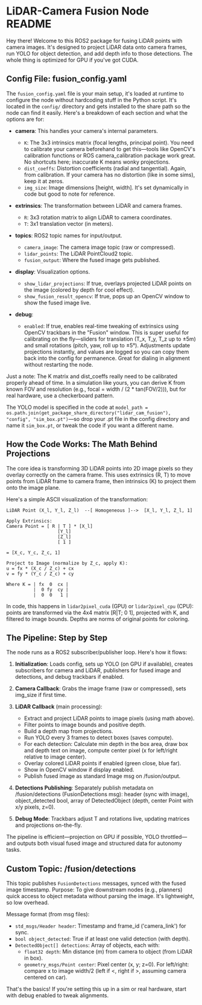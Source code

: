 # LiDAR-Camera Fusion Node README

Hey there! Welcome to this ROS2 package for fusing LiDAR points with camera images. It's designed to project LiDAR data onto camera frames, run YOLO for object detection, and add depth info to those detections. The whole thing is optimized for GPU if you've got CUDA.
## Config File: fusion_config.yaml

The `fusion_config.yaml` file is your main setup, it's loaded at runtime to configure the node without hardcoding stuff in the Python script. It's located in the `config/` directory and gets installed to the share path so the node can find it easily. Here's a breakdown of each section and what the options are for:

- **camera**: This handles your camera's internal parameters.
  - `K`: The 3x3 intrinsics matrix (focal lengths, principal point). You need to calibrate your camera beforehand to get this—tools like OpenCV's calibration functions or ROS camera_calibration package work great. No shortcuts here; inaccurate K means wonky projections.
  - `dist_coeffs`: Distortion coefficients (radial and tangential). Again, from calibration. If your camera has no distortion (like in some sims), keep it at zeros.
  - `img_size`: Image dimensions [height, width]. It's set dynamically in code but good to note for reference.

- **extrinsics**: The transformation between LiDAR and camera frames.
  - `R`: 3x3 rotation matrix to align LiDAR to camera coordinates.
  - `T`: 3x1 translation vector (in meters).

- **topics**: ROS2 topic names for input/output.
  - `camera_image`: The camera image topic (raw or compressed).
  - `lidar_points`: The LiDAR PointCloud2 topic.
  - `fusion_output`: Where the fused image gets published.

- **display**: Visualization options.
  - `show_lidar_projections`: If true, overlays projected LiDAR points on the image (colored by depth for cool effect).
  - `show_fusion_result_opencv`: If true, pops up an OpenCV window to show the fused image live.

- **debug**: 
  - `enabled`: If true, enables real-time tweaking of extrinsics using OpenCV trackbars in the "Fusion" window. This is super useful for calibrating on the fly—sliders for translation (T_x, T_y, T_z up to ±5m) and small rotations (pitch, yaw, roll up to ±5°). Adjustments update projections instantly, and values are logged so you can copy them back into the config for permanence. Great for dialing in alignment without restarting the node.

Just a note: The K matrix and dist_coeffs really need to be calibrated properly ahead of time. In a simulation like yours, you can derive K from known FOV and resolution (e.g., focal = width / (2 * tan(FOV/2))), but for real hardware, use a checkerboard pattern.

The YOLO model is specified in the code at `model_path = os.path.join(get_package_share_directory("lidar_cam_fusion"), "config", "sim_box.pt")`—so drop your .pt file in the config directory and name it `sim_box.pt`, or tweak the code if you want a different name.

## How the Code Works: The Math Behind Projections

The core idea is transforming 3D LiDAR points into 2D image pixels so they overlay correctly on the camera frame. This uses extrinsics (R, T) to move points from LiDAR frame to camera frame, then intrinsics (K) to project them onto the image plane.

Here's a simple ASCII visualization of the transformation:

```
LiDAR Point (X_l, Y_l, Z_l)  --[ Homogeneous ]-->  [X_l, Y_l, Z_l, 1]

Apply Extrinsics:
Camera Point = [ R | T ] * [X_l]
                   [Y_l]
                   [Z_l]
                   [ 1 ]

= [X_c, Y_c, Z_c, 1]

Project to Image (normalize by Z_c, apply K):
u = fx * (X_c / Z_c) + cx
v = fy * (Y_c / Z_c) + cy

Where K = | fx  0  cx |
          |  0 fy  cy |
          |  0  0   1 |
```

In code, this happens in `lidar2pixel_cuda` (GPU) or `lidar2pixel_cpu` (CPU): points are transformed via the 4x4 matrix [R|T; 0 1], projected with K, and filtered to image bounds. Depths are norms of original points for coloring.

## The Pipeline: Step by Step

The node runs as a ROS2 subscriber/publisher loop. Here's how it flows:

1. **Initialization**: Loads config, sets up YOLO (on GPU if available), creates subscribers for camera and LiDAR, publishers for fused image and detections, and debug trackbars if enabled.

2. **Camera Callback**: Grabs the image frame (raw or compressed), sets img_size if first time.

3. **LiDAR Callback** (main processing):
   - Extract and project LiDAR points to image pixels (using math above).
   - Filter points to image bounds and positive depth.
   - Build a depth map from projections.
   - Run YOLO every 3 frames to detect boxes (saves compute).
   - For each detection: Calculate min depth in the box area, draw box and depth text on image, compute center pixel (x for left/right relative to image center).
   - Overlay colored LiDAR points if enabled (green close, blue far).
   - Show in OpenCV window if display enabled.
   - Publish fused image as standard Image msg on /fusion/output.

4. **Detections Publishing**: Separately publish metadata on /fusion/detections (FusionDetections msg): header (sync with image), object_detected bool, array of DetectedObject (depth, center Point with x/y pixels, z=0).

5. **Debug Mode**: Trackbars adjust T and rotations live, updating matrices and projections on-the-fly.

The pipeline is efficient—projection on GPU if possible, YOLO throttled—and outputs both visual fused image and structured data for autonomy tasks.

## Custom Topic: /fusion/detections

This topic publishes `FusionDetections` messages, synced with the fused image timestamp. Purpose: To give downstream nodes (e.g., planners) quick access to object metadata without parsing the image. It's lightweight, so low overhead.

Message format (from msg files):
- `std_msgs/Header header`: Timestamp and frame_id ('camera_link') for sync.
- `bool object_detected`: True if at least one valid detection (with depth).
- `DetectedObject[] detections`: Array of objects, each with:
  - `float32 depth`: Min distance (m) from camera to object (from LiDAR in box).
  - `geometry_msgs/Point center`: Pixel center (x, y; z=0). For left/right: compare x to image width/2 (left if <, right if >, assuming camera centered on car).

That's the basics! If you're setting this up in a sim or real hardware, start with debug enabled to tweak alignments.

